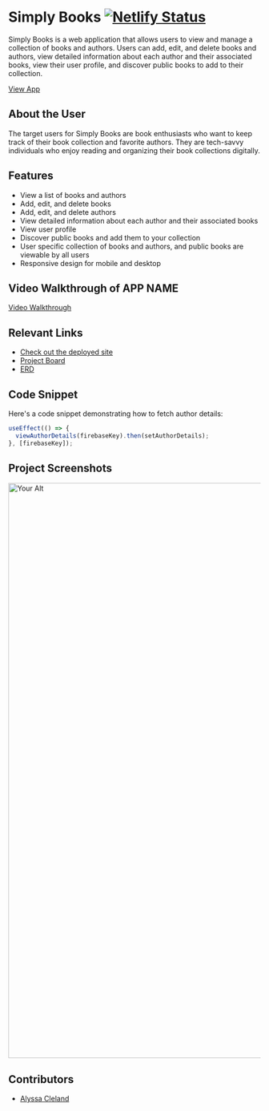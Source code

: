 # Simply Books [![Netlify Status](https://api.netlify.com/api/v1/badges/251c52bf-3b0d-46e6-be11-e6076a0af65d/deploy-status)](https://app.netlify.com/sites/simplybooks-ac/deploys)

<!-- update the netlify badge above with your own badge that you can find at netlify under settings/general#status-badges -->

Simply Books is a web application that allows users to view and manage a collection of books and authors. Users can add, edit, and delete books and authors, view detailed information about each author and their associated books, view their user profile, and discover public books to add to their collection.

[View App](https://simplybooks-ac.netlify.app/)

## About the User <!-- This is a scaled down user persona -->

The target users for Simply Books are book enthusiasts who want to keep track of their book collection and favorite authors. They are tech-savvy individuals who enjoy reading and organizing their book collections digitally.

## Features <!-- List your app features using bullets! Do NOT use a paragraph. No one will read that! -->

- View a list of books and authors
- Add, edit, and delete books
- Add, edit, and delete authors
- View detailed information about each author and their associated books
- View user profile
- Discover public books and add them to your collection
- User specific collection of books and authors, and public books are viewable by all users
- Responsive design for mobile and desktop

## Video Walkthrough of APP NAME <!-- A loom link is sufficient -->

[Video Walkthrough](https://www.loom.com/share/76a48ecef11e49779bb55d6089ca22e4?sid=8fe18aae-0b71-4717-8672-4444a30f1a64)

## Relevant Links <!-- Link to all the things that are required outside of the ones that have their own section -->

- [Check out the deployed site](https://simplybooks-ac.netlify.app/)
- [Project Board](https://github.com/users/alyssacleland/projects/3/views/1)
- [ERD](https://dbdiagram.io/d/Almost-Amazon-60315ba6fcdcb6230b20bbaa?utm_source=dbdiagram_embed&utm_medium=bottom_open)

## Code Snippet <!-- OPTIONAL, but doesn't hurt -->

Here's a code snippet demonstrating how to fetch author details:

```javascript
useEffect(() => {
  viewAuthorDetails(firebaseKey).then(setAuthorDetails);
}, [firebaseKey]);
```

## Project Screenshots <!-- These can be inside of your project. Look at the repos from class and see how the images are included in the readme -->

<img width="1148" alt="Your Alt" src="https://github.com/alyssacleland/simply-books-official/blob/main/public/images/Screenshot%202025-01-13%20at%208.20.55%E2%80%AFPM.png">

## Contributors

- [Alyssa Cleland](https://github.com/alyssacleland)
